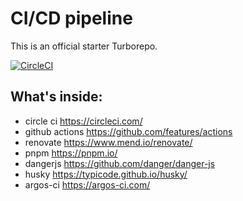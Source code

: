 # CI/CD pipeline

This is an official starter Turborepo.

[![CircleCI](https://dl.circleci.com/status-badge/img/circleci/FW584pHa6KjeRAGUTkms28/9bgHCchCj26tx5maxVQHux/tree/main.svg?style=svg)](https://dl.circleci.com/status-badge/redirect/circleci/FW584pHa6KjeRAGUTkms28/9bgHCchCj26tx5maxVQHux/tree/main)

## What's inside:
- circle ci https://circleci.com/
- github actions https://github.com/features/actions
- renovate https://www.mend.io/renovate/
- pnpm https://pnpm.io/
- dangerjs https://github.com/danger/danger-js
- husky https://typicode.github.io/husky/
- argos-ci https://argos-ci.com/
